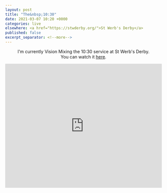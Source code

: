 ```yaml
---
layout: post
title: "The&nbsp;10:30"
date: 2021-03-07 10:20 +0000
categories: live
elsewhere: <a href="https://stwderby.org/">St Werb's Derby</a>
published: false
excerpt_separator: <!--more-->
---
```

<p style="text-align: center;">I'm currently Vision Mixing the 10:30 service at St Werb's Derby.<br />You can watch it <a href="https://stwderby.online.church/">here</a>.</p>

<iframe width="100%" height="400em" src="https://www.youtube.com/embed/gTFCpD41Wq0" frameborder="0" allow="accelerometer; autoplay; clipboard-write; encrypted-media; gyroscope; picture-in-picture" allowfullscreen></iframe>

<!--more-->